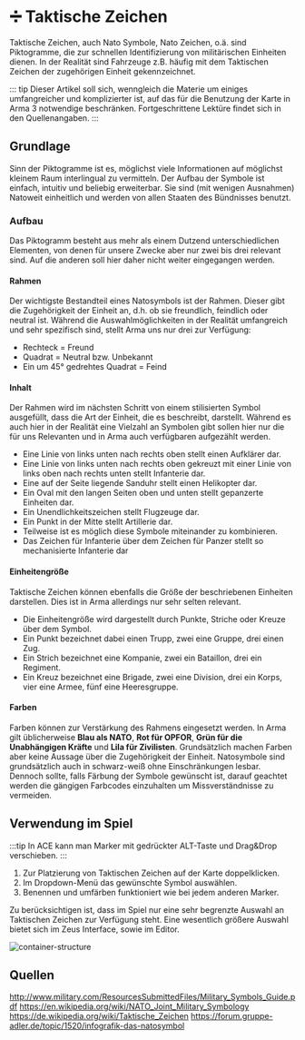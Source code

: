 # ➗ Taktische Zeichen

Taktische Zeichen, auch Nato Symbole, Nato Zeichen, o.ä. sind Piktogramme, die zur schnellen Identifizierung von militärischen Einheiten dienen. In der Realität sind Fahrzeuge z.B. häufig mit dem Taktischen Zeichen der zugehörigen Einheit gekennzeichnet. 

::: tip
Dieser Artikel soll sich, wenngleich die Materie um einiges umfangreicher und komplizierter ist, auf das für die Benutzung der Karte in Arma 3 notwendige beschränken. Fortgeschrittene Lektüre findet sich in den Quellenangaben.
:::

## Grundlage
Sinn der Piktogramme ist es, möglichst viele Informationen auf möglichst kleinem Raum in­ter­lin­gu­al zu vermitteln. Der Aufbau der Symbole ist einfach, intuitiv und beliebig erweiterbar. Sie sind (mit wenigen Ausnahmen) Natoweit einheitlich und werden von allen Staaten des Bündnisses benutzt.

### Aufbau
Das Piktogramm besteht aus mehr als einem Dutzend unterschiedlichen Elementen, von denen für unsere Zwecke aber nur zwei bis drei relevant sind. Auf die anderen soll hier daher nicht weiter eingegangen werden.

#### Rahmen
Der wichtigste Bestandteil eines Natosymbols ist der Rahmen. Dieser gibt die Zugehörigkeit der Einheit an, d.h. ob sie freundlich, feindlich oder neutral ist. 
Während die Auswahlmöglichkeiten in der Realität umfangreich und sehr spezifisch sind, stellt Arma uns nur drei zur Verfügung:

* Rechteck = Freund
* Quadrat = Neutral bzw. Unbekannt
* Ein um 45° gedrehtes Quadrat = Feind

#### Inhalt

Der Rahmen wird im nächsten Schritt von einem stilisierten Symbol ausgefüllt, dass die Art der Einheit, die es beschreibt, darstellt. Während es auch hier in der Realität eine Vielzahl an Symbolen gibt sollen hier nur die für uns Relevanten und in Arma auch verfügbaren aufgezählt werden.

* Eine Linie von links unten nach rechts oben stellt einen Aufklärer dar.
* Eine Linie von links unten nach rechts oben gekreuzt mit einer Linie von links oben nach rechts unten stellt Infanterie dar.
* Eine auf der Seite liegende Sanduhr stellt einen Helikopter dar.
* Ein Oval mit den langen Seiten oben und unten stellt gepanzerte Einheiten dar.
* Ein Unendlichkeitszeichen stellt Flugzeuge dar.
* Ein Punkt in der Mitte stellt Artillerie dar.
* Teilweise ist es möglich diese Symbole miteinander zu kombinieren. 
* Das Zeichen für Infanterie über dem Zeichen für Panzer stellt so mechanisierte Infanterie dar

#### Einheitengröße

Taktische Zeichen können ebenfalls die Größe der beschriebenen Einheiten darstellen. Dies ist in Arma allerdings nur sehr selten relevant. 
* Die Einheitengröße wird dargestellt durch Punkte, Striche oder Kreuze über dem Symbol. 
* Ein Punkt bezeichnet dabei einen Trupp, zwei eine Gruppe, drei einen Zug. 
* Ein Strich bezeichnet eine Kompanie, zwei ein Bataillon, drei ein Regiment. 
* Ein Kreuz bezeichnet eine Brigade, zwei eine Division, drei ein Korps, vier eine Armee, fünf eine Heeresgruppe.

#### Farben

Farben können zur Verstärkung des Rahmens eingesetzt werden. In Arma gilt üblicherweise **Blau als NATO**, **Rot für OPFOR**, **Grün für die Unabhängigen Kräfte** und **Lila für Zivilisten**. Grundsätzlich machen Farben aber keine Aussage über die Zugehörigkeit der Einheit. Natosymbole sind grundsätzlich auch in schwarz-weiß ohne Einschränkungen lesbar. Dennoch sollte, falls Färbung der Symbole gewünscht ist, darauf geachtet werden die gängigen Farbcodes einzuhalten um Missverständnisse zu vermeiden.

## Verwendung im Spiel
:::tip
In ACE kann man Marker mit gedrückter ALT-Taste und Drag&Drop verschieben.
:::
1. Zur Platzierung von Taktischen Zeichen auf der Karte doppelklicken. 
2. Im Dropdown-Menü das gewünschte Symbol auswählen.
3. Benennen und umfärben funktioniert wie bei jedem anderen Marker.

Zu berücksichtigen ist, dass im Spiel nur eine sehr begrenzte Auswahl an Taktischen Zeichen zur Verfügung steht. Eine wesentlich größere Auswahl bietet sich im Zeus Interface, sowie im Editor.

![container-structure](~@assets/taktischezeichen/Takt_Zeichen_Auswahl.png)


 
## Quellen 
<http://www.military.com/ResourcesSubmittedFiles/Military_Symbols_Guide.pdf>
<https://en.wikipedia.org/wiki/NATO_Joint_Military_Symbology>
<https://de.wikipedia.org/wiki/Taktische_Zeichen>
<https://forum.gruppe-adler.de/topic/1520/infografik-das-natosymbol>